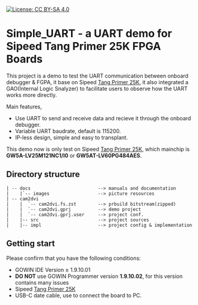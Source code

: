 [![License: CC BY-SA 4.0](https://img.shields.io/badge/License-CC_BY--SA_4.0-lightgrey.svg)](https://creativecommons.org/licenses/by-sa/4.0/)

# Simple_UART - a UART demo for Sipeed Tang Primer 25K FPGA Boards

This project is a demo to test the UART communication between onboard debugger & FGPA, it base on Sipeed [Tang Primer 25K](https://wiki.sipeed.com/hardware/en/tang/tang-primer-25k/primer-25k.html), it also integrated a GAO(Internal Logic Snalyzer) to facilitate users to observe how the UART works more directly.

Main features,

- Use UART to send and receive data and recieve it through the onboard debugger.
- Variable UART baudrate, default is 115200.
- IP-less design, simple and easy to transplant.

This demo now is only test on Sipeed [Tang Primer 25K](https://wiki.sipeed.com/hardware/en/tang/tang-primer-25k/primer-25k.html), which mainchip is **GW5A-LV25M121NC1/l0** or **GW5AT-LV60PG484AES**.   

## Directory structure

```
| -- docs                         --> manuals and documentation
|    |`-- images				  --> picture resources  
| -- cam2dvi 
|    |	`-- cam2dvi.fs.zst		  --> prbuild bitstream(zipped)                       
|    |	`-- cam2dvi.gprj		  --> demo project
|    |	`-- cam2dvi.gprj.user	  --> project conf.
|    |-- src                      --> project sources 
|    |-- impl                     --> project config & implementation 

```

## Getting start

Please confirm that you have the following conditions:
- GOWIN IDE Version ≥ 1.9.10.01
- **DO NOT** use GOWIN Programmer version **1.9.10.02**, for this version contains many issues
- Sipeed [Tang Primer 25K](https://wiki.sipeed.com/hardware/en/tang/tang-primer-25k/primer-25k.html)
- USB-C date cable, use to connect the board to PC.  